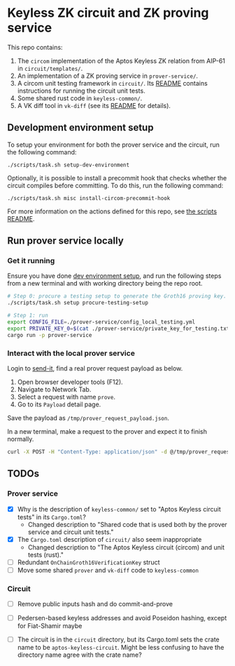 # Keyless ZK circuit and ZK proving service

This repo contains:
1. The `circom` implementation of the Aptos Keyless ZK relation from AIP-61 in `circuit/templates/`.
2. An implementation of a ZK proving service in `prover-service/`.
3. A circom unit testing framework in `circuit/`. Its
   [README](./circuit/README.md) contains instructions for running the
   circuit unit tests.
4. Some shared rust code in `keyless-common/`.
5. A VK diff tool in `vk-diff` (see its [README](/vk-diff) for details).

## Development environment setup

To setup your environment for both the prover service and the circuit, run
the following command:

```
./scripts/task.sh setup-dev-environment
```

Optionally, it is possible to install a precommit hook that checks whether
the circuit compiles before committing. To do this, run the following
command:

```
./scripts/task.sh misc install-circom-precommit-hook
```

For more information on the actions defined for this repo, see [the scripts
README](./scripts/README.md).

## Run prover service locally

### Get it running
Ensure you have done [dev environment setup](#development-environment-setup),
and run the following steps from a new terminal and with working directory being the repo root.
```bash
# Step 0: procure a testing setup to generate the Groth16 proving key. This can take ~10 minutes.
./scripts/task.sh setup procure-testing-setup

# Step 1: run
export CONFIG_FILE=./prover-service/config_local_testing.yml
export PRIVATE_KEY_0=$(cat ./prover-service/private_key_for_testing.txt)
cargo run -p prover-service
```

### Interact with the local prover service
Login to [send-it](https://send-it.aptoslabs.com/home/), find a real prover request payload as below.
1. Open browser developer tools (F12).
2. Navigate to Network Tab.
3. Select a request with name `prove`.
4. Go to its `Payload` detail page.

Save the payload as `/tmp/prover_request_payload.json`.

In a new terminal, make a request to the prover and expect it to finish normally.
```bash
curl -X POST -H "Content-Type: application/json" -d @/tmp/prover_request_payload.json http://localhost:8083/v0/prove
```

## TODOs

### Prover service

 - [x] Why is the description of `keyless-common/` set to "Aptos Keyless circuit tests" in its `Cargo.toml`?
   - Changed description to "Shared code that is used both by the prover service and circuit unit tests."
 - [x] The `Cargo.toml` description of `circuit/` also seem inappropriate
   - Changed description to "The Aptos Keyless circuit (circom) and unit tests (rust)."
 - [ ] Redundant `OnChainGroth16VerificationKey` struct
 - [ ] Move some shared `prover` and `vk-diff` code to `keyless-common`

### Circuit

 - [ ] Remove public inputs hash and do commit-and-prove
 - [ ] Pedersen-based keyless addresses and avoid Poseidon hashing, except for Fiat-Shamir maybe
 - [ ] The circuit is in the `circuit` directory, but its Cargo.toml sets
       the crate name to be `aptos-keyless-circuit`. Might be less
       confusing to have the directory name agree with the crate name?

